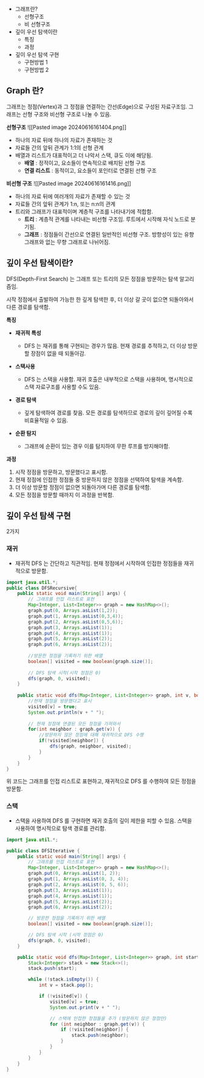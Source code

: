 
* 그래프란?
	* 선형구조
	* 비 선형구조
* 깊이 우선 탐색이란
	* 특징
	* 과정
* 깊이 우선 탐색 구현
	* 구현방법 1
	* 구현방법 2



## Graph 란?

그래프는 정점(Vertex)과 그 정점을 연결하는 간선(Edge)으로 구성된 자료구조임.
그래프는 선형 구조와 비선형 구조로 나눌 수 있음.

**선형구조**
![[Pasted image 20240616161404.png]]

* 하나의 자료 뒤에 하나의 자료가 존재하는 것
* 자료들 간의 앞뒤 관계가 1:1의 선형 관계
* 배열과 리스트가 대표적이고 더 나악서 스택, 큐도 이에 해당됨.
	* **배열** : 정적이고, 요소들이 연속적으로 배치된 선형 구조
	* **연결 리스트** : 동적이고, 요소들이 포인터로 연결된 선형 구조


**비선형 구조**
![[Pasted image 20240616161416.png]]

* 하나의 자료 뒤에 여러개의 자료가 존재할 수 있는 것
* 자료들 간의 앞뒤 관계가 1:n, 또는 n:n의 관계
* 트리와 그래프가 대표적이며 계층적 구조를 나타내기에 적합함.
	* **트리** : 계층적 관계를 나타내는 비선형 구조임. 루트에서 시작해 자식 노드로 분기됨.
	* **그래프** : 정점들이 간선으로 연결된 일반적인 비선형 구조. 방향성이 있는 유향 그래프와 없는 무향 그래프로 나뉘어짐.


## 깊이 우선 탐색이란?

DFS(Depth-First Search) 는 그래프 또는 트리의 모든 정점을 방문하는 탐색 알고리즘임.

시작 정점에서 출발하여 가능한 한 깊게 탐색한 후, 더 이상 갈 곳이 없으면 되돌아와서 다른 경로를 탐색함.

**특징**

* **재귀적 특성**
	* DFS 는 재귀를 통해 구현되는 경우가 많음. 현재 경로를 추적하고, 더 이상 방문할 장점이 없을 때 되돌아감.

* **스택사용**
	* DFS 는 스택을 사용함. 재귀 호출은 내부적으로 스택을 사용하며, 명시적으로 스택 자료구조를 사용할 수도 있음.

* **경로 탐색**
	* 깊게 탐색하여 경로를 찾음. 모든 경로를 탐색하므로 경로의 깊이 깊어질 수록 비효율적일 수 있음.

* **순환 탐지**
	* 그래프에 순환이 있는 경우 이를 탐지하여 무한 루프를 방지해야함.


**과정**

1. 시작 정점을 방문하고, 방문했다고 표시함.
2. 현재 정점에 인접한 정점들 중 방문하지 않은 정점을 선택하여 탐색을 계속함.
3. 더 이상 방문할 정점이 없으면 되돌아가며 다른 경로를 탐색함.
4. 모든 정점을 방문할 때까지 이 과정을 반복함.


## 깊이 우선 탐색 구현

2가지

### 재귀

* 재귀적 DFS 는 간단하고 직관적임. 현재 정점에서 시작하여 인접한 정점들을 재귀적으로 방문함.

```java
import java.util.*;
public class DFSRecursive{
	public static void main(String[] args) {
		// 그래프를 인접 리스트로 표현
		Map<Integer, List<Integer>> graph = new HashMap<>();
		graph.put(0, Arrays.asList(1,2));
		graph.put(1, Arrays.asList(0,3,4));
		graph.put(2, Arrays.asList(0,5,6));
		graph.put(3, Arrays.asList(1));
		graph.put(4, Arrays.asList(1));
		graph.put(5, Arrays.asList(2));
		graph.put(6, Arrays.asList(2));
		
		//방문한 정점을 기록하기 위한 배열
		boolean[] visited = new boolean[graph.size()];
		
		// DFS 탐색 시작(시작 정점은 0)
		dfs(graph, 0, visited);
	}
	
	public static void dfs(Map<Integer, List<Integer>> graph, int v, boolean[] visited) {
		//현재 정점을 방문했다고 표시
		visited[v] = true;
		System.out.println(v + " ");
		
		// 현재 정점에 연결된 모든 정점을 가져와서
		for(int neighbor : graph.get(v)) {
			//방문하지 않은 정점에 대해 재귀적으로 DFS 수행
			if(!visited[neighbor]) {
				dfs(graph, neighbor, visited);
			}
		}
	}
}
```

위 코드는 그래프를 인접 리스트로 표현하고, 재귀적으로 DFS 를 수행하여 모든 정점을 방문함.


### 스택

* 스택을 사용하여 DFS 를 구현하면 재귀 호출의 깊이 제한을 피할 수 있음. 스택을 사용하여 명시적으로 탐색 경로를 관리함.

```java
import java.util.*;

public class DFSIterative {
    public static void main(String[] args) {
        // 그래프를 인접 리스트로 표현
        Map<Integer, List<Integer>> graph = new HashMap<>();
        graph.put(0, Arrays.asList(1, 2));
        graph.put(1, Arrays.asList(0, 3, 4));
        graph.put(2, Arrays.asList(0, 5, 6));
        graph.put(3, Arrays.asList(1));
        graph.put(4, Arrays.asList(1));
        graph.put(5, Arrays.asList(2));
        graph.put(6, Arrays.asList(2));

        // 방문한 정점을 기록하기 위한 배열
        boolean[] visited = new boolean[graph.size()];

        // DFS 탐색 시작 (시작 정점은 0)
        dfs(graph, 0, visited);
    }

    public static void dfs(Map<Integer, List<Integer>> graph, int start, boolean[] visited) {
        Stack<Integer> stack = new Stack<>();
        stack.push(start);

        while (!stack.isEmpty()) {
            int v = stack.pop();

            if (!visited[v]) {
                visited[v] = true;
                System.out.print(v + " ");

                // 스택에 인접한 정점들을 추가 (방문하지 않은 정점만)
                for (int neighbor : graph.get(v)) {
                    if (!visited[neighbor]) {
                        stack.push(neighbor);
                    }
                }
            }
        }
    }
}
```
